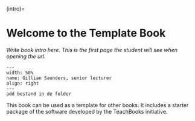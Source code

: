 (intro)=
# Welcome to the Template Book

_Write book intro here. This is the first page the student will see when opening the url._


``` {figure} figures/GillianME docent.jpeg
---
width: 50%
name: Gillian Saunders, senior lecturer
align: right
---
add bestand in de folder
```

This book can be used as a template for other books. It includes a starter package of the software developed by the TeachBooks initiative.
